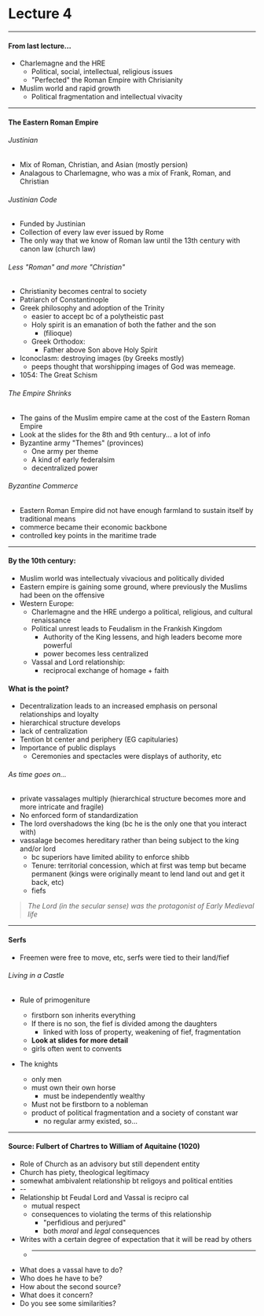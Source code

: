 <h1>Lecture 4</h1>

---

<h4>From last lecture...</h4>

  * Charlemagne and the HRE
      - Political, social, intellectual, religious issues
      - "Perfected" the Roman Empire with Chrisianity
  * Muslim world and rapid growth
      - Political fragmentation and intellectual vivacity

---

<h4>The Eastern Roman Empire</h4>

<h6>Justinian</h6>

  * Mix of Roman, Christian, and Asian (mostly persion)
  * Analagous to Charlemagne, who was a mix of Frank, Roman, and Christian

<h6>Justinian Code</h6>

  * Funded by Justinian
  * Collection of every law ever issued by Rome
  * The only way that we know of Roman law until the 13th century with canon law (church law)


<h6>Less "Roman" and more "Christian"</h6>

  * Christianity becomes central to society
  * Patriarch of Constantinople
  * Greek philosophy and adoption of the Trinity
      - easier to accept bc of a polytheistic past
      - Holy spirit is an emanation of both the father and the son 
          + (filioque)
      - Greek Orthodox:
          + Father above Son above Holy Spirit
  * Iconoclasm: destroying images (by Greeks mostly)
      - peeps thought that worshipping images of God was memeage.
  * 1054: The Great Schism

<h6>The Empire Shrinks</h6>

  * The gains of the Muslim empire came at the cost of the Eastern Roman Empire
  * Look at the slides for the 8th and 9th century... a lot of info
  * Byzantine army "Themes" (provinces)
      - One army per theme
      - A kind of early federalsim
      - decentralized power

<h6>Byzantine Commerce</h6>

  * Eastern Roman Empire did not have enough farmland to sustain itself by traditional means
  * commerce became their economic backbone
  * controlled key points in the maritime trade

---

<h4>By the 10th century:</h4>

  * Muslim world was intellectualy vivacious and politically divided
  * Eastern empire is gaining some ground, where previously the Muslims had been on the offensive
  * Western Europe:
      - Charlemagne and the HRE undergo a political, religious, and cultural renaissance
      - Political unrest leads to Feudalism in the Frankish Kingdom
          + Authority of the King lessens, and high leaders become more powerful
          + power becomes less centralized
      - Vassal and Lord relationship:
          + reciprocal exchange of homage + faith

<h4>What is the point?</h4>

  * Decentralization leads to an increased emphasis on personal relationships and loyalty
  * hierarchical structure develops
  * lack of centralization
  * Tention bt center and periphery (EG capitularies)
  * Importance of public displays
      - Ceremonies and spectacles were displays of authority, etc

<h6>As time goes on...</h6>

  * private vassalages multiply (hierarchical structure becomes more and more intricate and fragile)
  * No enforced form of standardization
  * The lord overshadows the king (bc he is the only one that you interact with)
  * vassalage becomes hereditary rather than being subject to the king and/or lord
      - bc superiors have limited ability to enforce shibb
      - Tenure: territorial concession, which at first was temp but became permanent (kings were originally meant to lend land out and get it back, etc)
      - fiefs

>_The Lord (in the secular sense) was the protagonist of Early Medieval life_

---

<h4>Serfs</h4>

  * Freemen were free to move, etc, serfs were tied to their land/fief

<h6>Living in a Castle</h6>

  * Rule of primogeniture
      - firstborn son inherits everything
      - If there is no son, the fief is divided among the daughters
          + linked with loss of property, weakening of fief, fragmentation
      - __Look at slides for more detail__
      - girls often went to convents

  * The knights
      - only men
      - must own their own horse 
          + must be independently wealthy
      - Must not be firstborn to a nobleman
      - product of political fragmentation and a society of constant war
          + no regular army existed, so...

---

<h4>Source: Fulbert of Chartres to William of Aquitaine (1020)</h4>

  * Role of Church as an advisory but still dependent entity
  * Church has piety, theological legitimacy
  * somewhat ambivalent relationship bt religoys and political entities
  * --
  * Relationship bt Feudal Lord and Vassal is recipro cal
      - mutual respect
      - consequences to violating the terms of this relationship
          + "perfidious and perjured"
          + both _moral_ and _legal_ consequences
  * Writes with a certain degree of expectation that it will be read by others
      - ******
  * What does a vassal have to do?
  * Who does he have to be?
  * How about the second source?
  * What does it concern?
  * Do you see some similarities?
